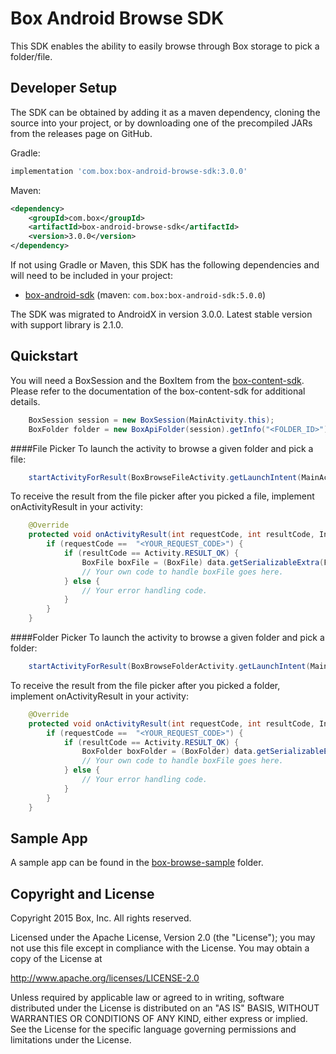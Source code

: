 Box Android Browse SDK
==============
This SDK enables the ability to easily browse through Box storage to pick a folder/file.

Developer Setup
--------------
The SDK can be obtained by adding it as a maven dependency, cloning the source into your project, or by downloading one of the precompiled JARs from the releases page on GitHub.

Gradle: 
```groovy 
implementation 'com.box:box-android-browse-sdk:3.0.0'
```
Maven: 
```xml
<dependency>
    <groupId>com.box</groupId>
    <artifactId>box-android-browse-sdk</artifactId>
    <version>3.0.0</version>
</dependency>
```

If not using Gradle or Maven, this SDK has the following dependencies and will need to be included in your project:
* [box-android-sdk](https://github.com/box/box-android-sdk) (maven: `com.box:box-android-sdk:5.0.0`)

The SDK was migrated to AndroidX in version 3.0.0. Latest stable version with support library is 2.1.0.

Quickstart
--------------
You will need a BoxSession and the BoxItem from the [box-content-sdk](https://github.com/box/box-android-content-sdk). Please refer to the documentation of the box-content-sdk for additional details.
```java
    BoxSession session = new BoxSession(MainActivity.this);
    BoxFolder folder = new BoxApiFolder(session).getInfo("<FOLDER_ID>").send();
```
####File Picker
To launch the activity to browse a given folder and pick a file:
```java
    startActivityForResult(BoxBrowseFileActivity.getLaunchIntent(MainActivity.this, "<FOLDER_ID>", session), "<YOUR_REQUEST_CODE>");
```

To receive the result from the file picker after you picked a file, implement onActivityResult in your activity:
```java
    @Override
    protected void onActivityResult(int requestCode, int resultCode, Intent data) {
        if (requestCode ==  "<YOUR_REQUEST_CODE>") {
            if (resultCode == Activity.RESULT_OK) {
                BoxFile boxFile = (BoxFile) data.getSerializableExtra(FilePickerActivity.EXTRA_BOX_FILE);
                // Your own code to handle boxFile goes here.
            } else {
                // Your error handling code.
            }
        }
    }
```

####Folder Picker
To launch the activity to browse a given folder and pick a folder:
```java
    startActivityForResult(BoxBrowseFolderActivity.getLaunchIntent(MainActivity.this, "<FOLDER_ID>", session),  "<YOUR_REQUEST_CODE>");
```

To receive the result from the file picker after you picked a folder, implement onActivityResult in your activity:
```java
    @Override
    protected void onActivityResult(int requestCode, int resultCode, Intent data) {
        if (requestCode ==  "<YOUR_REQUEST_CODE>") {
            if (resultCode == Activity.RESULT_OK) {
                BoxFolder boxFolder = (BoxFolder) data.getSerializableExtra(FolderPickerActivity.EXTRA_BOX_FOLDER);
                // Your own code to handle boxFile goes here.
            } else {
                // Your error handling code.
            }
        }
    }
```

Sample App
--------------
A sample app can be found in the [box-browse-sample](https://github.com/box/box-android-browse-sdk/tree/master/box-browse-sample) folder.

Copyright and License
--------------
Copyright 2015 Box, Inc. All rights reserved.

Licensed under the Apache License, Version 2.0 (the "License"); you may not use this file except in compliance with the License. You may obtain a copy of the License at

http://www.apache.org/licenses/LICENSE-2.0

Unless required by applicable law or agreed to in writing, software distributed under the License is distributed on an "AS IS" BASIS, WITHOUT WARRANTIES OR CONDITIONS OF ANY KIND, either express or implied. See the License for the specific language governing permissions and limitations under the License.

